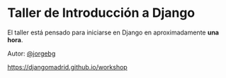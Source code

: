 # Taller de Introducción a Django

El taller está pensado para iniciarse en Django en aproximadamente **una hora**.

Autor: [@jorgebg](https://github.com/jorgebg)

https://djangomadrid.github.io/workshop
